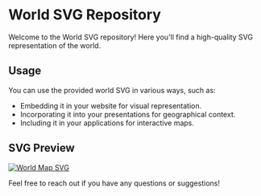 # World SVG Repository

Welcome to the World SVG repository! Here you'll find a high-quality SVG representation of the world.

## Usage

You can use the provided world SVG in various ways, such as:

- Embedding it in your website for visual representation.
- Incorporating it into your presentations for geographical context.
- Including it in your applications for interactive maps.

## SVG Preview

[![World Map SVG ]()](https://world-map-svg-delta.vercel.app/)


Feel free to reach out if you have any questions or suggestions!
